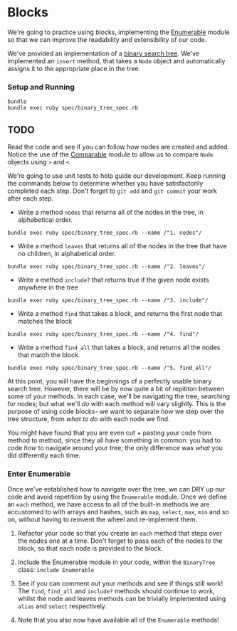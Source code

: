 # Blocks

We're going to practice using blocks, implementing the [Enumerable](https://ruby-doc.org/core-2.4.0/Enumerable.html) module so that
we can improve the readability and extensibility of our code.

We've provided an implementation of a [binary search tree](https://en.wikipedia.org/wiki/Binary_search_tree). We've implemented an `insert` method, that takes a `Node` object and automatically assigns it to the appropriate place in the tree.

### Setup and Running

```
bundle
bundle exec ruby spec/binary_tree_spec.rb
```

## TODO

Read the code and see if you can follow how nodes are created and added. Notice the use of the [Comparable](https://ruby-doc.org/core-2.4.0/Comparable.html) module to allow us to compare `Node` objects using `>` and `<`.

We're going to use unit tests to help guide our development. Keep running the commands below to determine whether you have satisfactorily completed each step. Don't forget to `git add` and `git commit` your work after each step.

* Write a method `nodes` that returns all of the nodes in the tree, in alphabetical order.

`bundle exec ruby spec/binary_tree_spec.rb --name /"1. nodes"/`

* Write a method `leaves` that returns all of the nodes in the tree that have no children, in alphabetical order.

`bundle exec ruby spec/binary_tree_spec.rb --name /"2. leaves"/`

* Write a method `include?` that returns true if the given node exists anywhere in the tree

`bundle exec ruby spec/binary_tree_spec.rb --name /"3. include"/`

* Write a method `find` that takes a block, and returns the first node that matches the block

`bundle exec ruby spec/binary_tree_spec.rb --name /"4. find"/`

* Write a method `find_all` that takes a block, and returns all the nodes that match the block.

`bundle exec ruby spec/binary_tree_spec.rb --name /"5. find_all"/`

At this point, you will have the beginnings of a perfectly usable binary search tree. However, there will be by now quite a bit of repititon between some of your methods. In each case, we'll be navigating the tree, searching for nodes; but what we'll _do_ with each method will vary slightly. This is the purpose of using code blocks- we want to separate _how_ we step over the tree structure, from _what to do_ with each node we find.

You might have found that you are even cut + pasting your code from method to method, since they all have something in common: you had to code _how_ to navigate around your tree; the only difference was _what_ you did differently each time.

### Enter Enumerable

Once we've established how to navigate over the tree, we can DRY up our code and avoid repetition by using the `Enumerable` module. Once we define an `each` method, we have access to all of the built-in methods we are accustomed to with arrays and hashes, such as `map`, `select`, `max`, `min` and so on, without having to reinvent the wheel and re-implement them.

1. Refactor your code so that you create an `each` method that steps over the nodes one at a time. Don't forget to pass each of the nodes to the block, so that each node is provided to the block.

2. Include the Enumerable module in your code, within the `BinaryTree` class: `include Enumerable`

3. See if you can comment out your methods and see if things still work! The `find`, `find_all` and `include?` methods should continue to work, whilst the node and leaves methods can be trivially implemented using `alias` and `select` respectively.

4. Note that you also now have available all of the `Enumerable` methods!